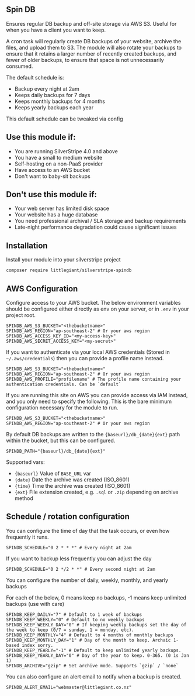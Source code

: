 ## Spin DB

Ensures regular DB backup and off-site storage via AWS S3. Useful for when you have a client you want to keep.

A cron task will regularly create DB backups of your website, archive the files, and upload them to S3. The module
will also rotate your backups to ensure that it retains a larger number of recently created backups,
and fewer of older backups, to ensure that space is not unnecessarily consumed.

The default schedule is:

 - Backup every night at 2am
 - Keeps daily backups for 7 days
 - Keeps monthly backups for 4 months
 - Keeps yearly backups each year
 
This default schedule can be tweaked via config

## Use this module if:

 - You are running SilverStripe 4.0 and above
 - You have a small to medium website
 - Self-hosting on a non-PaaS provider
 - Have access to an AWS bucket
 - Don't want to baby-sit backups
 
## Don't use this module if:

 - Your web server has limited disk space 
 - Your website has a huge database
 - You need professional archival / SLA storage and backup requirements
 - Late-night performance degradation could cause significant issues
 
## Installation

Install your module into your silverstripe project

```bash
composer require littlegiant/silverstripe-spindb
```

## AWS Configuration

Configure access to your AWS bucket. The below environment variables should be configured either directly
as env on your server, or in `.env` in your project root.

```dotenv
SPINDB_AWS_S3_BUCKET="<thebucketname>"
SPINDB_AWS_REGION="ap-southeast-2" # Or your aws region
SPINDB_AWS_ACCESS_KEY_ID="<my-access-key>"
SPINDB_AWS_SECRET_ACCESS_KEY="<my-secret>"
```

If you want to authenticate via your local AWS credentials (Stored in `~/.aws/credentials`) then
you can provide a profile name instead.

```dotenv
SPINDB_AWS_S3_BUCKET="<thebucketname>"
SPINDB_AWS_REGION="ap-southeast-2" # Or your aws region
SPINDB_AWS_PROFILE="profilename" # The profile name containing your authentication credentials. Can be `default`
```

If you are running this site on AWS you can provide access via IAM instead, and you only need to
specify the following. This is the bare minimum configuration necessary for the module to run.

```dotenv
SPINDB_AWS_S3_BUCKET="<thebucketname>"
SPINDB_AWS_REGION="ap-southeast-2" # Or your aws region
```

By default DB backups are written to the `{baseurl}/db_{date}{ext}` path within the bucket, but this can be configured.

```dotenv
SPINDB_PATH="{baseurl}/db_{date}{ext}"
```

Supported vars:
 - `{baseurl}` Value of `BASE_URL` var
 - `{date}` Date the archive was created (ISO_8601)
 - `{time}` Time the archive was created (ISO_8601)
 - `{ext}` File extension created, e.g. `.sql` or `.zip` depending on archive method

## Schedule / rotation configuration

You can configure the time of day that the task occurs, or even how frequently it runs.

```dotenv
SPINDB_SCHEDULE="0 2 * * *" # Every night at 2am
```

If you want to backup less frequently you can adjust the day

```dotenv
SPINDB_SCHEDULE="0 2 */2 * *" # Every second night at 2am
```

You can configure the number of daily, weekly, monthly, and yearly backups

For each of the below, 0 means keep no backups, -1 means keep unlimited backups (use with care)

```dotenv
SPINDB_KEEP_DAILY="7" # Default to 1 week of backups
SPINDB_KEEP_WEEKLY="0" # Default to no weekly backups
SPINDB_KEEP_WEEKLY_DAY="0" # If keeping weekly backups set the day of the week to keep (0/7 = sunday, 1 = monday, etc).
SPINDB_KEEP_MONTHLY="4" # Default to 4 months of monthly backups
SPINDB_KEEP_MONTHLY_DAY="1" # Day of the month to keep. Archaic 1-based index sorry.
SPINDB_KEEP_YEARLY="-1" # Default to keep unlimited yearly backups.
SPINDB_KEEP_YEARLY_DAY="0" # Day of the year to keep. 0-365. (0 is Jan 1)
SPINDB_ARCHIVE="gzip" # Set archive mode. Supports `gzip` / `none`
```

You can also configure an alert email to notify when a backup is created.

```dotenv
SPINDB_ALERT_EMAIL="webmaster@littlegiant.co.nz"
```
